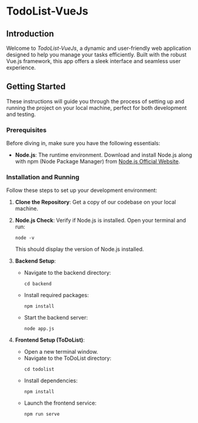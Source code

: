 # TodoList-VueJs

## Introduction

Welcome to *TodoList-VueJs*, a dynamic and user-friendly web application designed to help you manage your tasks efficiently. Built with the robust Vue.js framework, this app offers a sleek interface and seamless user experience.

## Getting Started

These instructions will guide you through the process of setting up and running the project on your local machine, perfect for both development and testing.

### Prerequisites

Before diving in, make sure you have the following essentials:

- **Node.js**: The runtime environment. Download and install Node.js along with npm (Node Package Manager) from [Node.js Official Website](https://nodejs.org/).

### Installation and Running

Follow these steps to set up your development environment:

1. **Clone the Repository**: Get a copy of our codebase on your local machine.

2. **Node.js Check**: Verify if Node.js is installed. Open your terminal and run:
   ```
   node -v
   ```
   This should display the version of Node.js installed.

3. **Backend Setup**:
   - Navigate to the backend directory:
     ```
     cd backend
     ```
   - Install required packages:
     ```
     npm install
     ```
   - Start the backend server:
     ```
     node app.js
     ```

4. **Frontend Setup (ToDoList)**:
   - Open a new terminal window.
   - Navigate to the ToDoList directory:
     ```
     cd todolist
     ```
   - Install dependencies:
     ```
     npm install
     ```
   - Launch the frontend service:
     ```
     npm run serve
     ```
